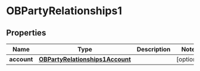 
# OBPartyRelationships1

## Properties
Name | Type | Description | Notes
------------ | ------------- | ------------- | -------------
**account** | [**OBPartyRelationships1Account**](OBPartyRelationships1Account.md) |  |  [optional]




